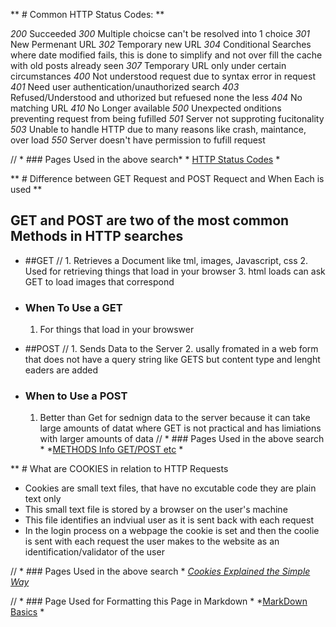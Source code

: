 ** # Common HTTP Status Codes: **

*200*	Succeeded
*300*	Multiple choicse can't be resolved into 1 choice
*301*   New Permenant URL
*302*	Temporary new URL
*304*	Conditional Searches where date modified fails, this is done to  			simplify and not over fill the cache with old posts already seen
*307*   Temporary URL only under certain circumstances
*400*	Not understood request due to syntax error in request
*401*	Need user authentication/unauthorized search
*403*	Refused/Understood and uthorized but refuesed none the less
*404*	No matching URL
*410*	No Longer available
*500*	Unexpected onditions preventing request from being fufilled
*501*	Server not supproting fucitonality
*503*	Unable to handle HTTP due to many reasons like crash, maintance, 
			over load
*550*	Server doesn't have permission to fufill request

// * ### Pages Used in the above search*
	* [HTTP Status Codes](https://www.smartlabsoftware.com/ref/http-status-codes.htm) *

** # Difference between GET Request and POST Requect and When Each is used **
## GET and POST are two of the most common Methods in HTTP searches
* ##GET
//	1. Retrieves a Document like tml, images, Javascript, css 
	2. Used for retrieving things that load in your browser 
	3. html loads can ask GET to load images that correspond

* ### When To Use a GET
	1. For things that load in your browswer

* ##POST 
// 1. Sends Data to the Server
	2. usally fromated in a web form  that does not have a query string like GETS but content type and lenght eaders are added

* ###  When to Use a POST
	1. Better than Get for sednign data to the server because it can take large amounts of datat where GET is not practical and has limiations with larger amounts of data
// * ### Pages Used in the above search *
	*[METHODS Info GET/POST etc](http://code.tutsplus.com/tutorials/http-headers-for-dummies--net-8039) *

** # What are COOKIES in relation to HTTP Requests
* Cookies are small text files, that have no excutable code they are plain text only
* This small text file is stored by a browser on the user's machine
* This file identifies an indviual user as it is sent back with each request
* In the login process on a webpage the cookie is set and then the coolie is sent with each request the user makes to the website as an identification/validator of the user

// * ### Pages Used in the above search *
	*[Cookies Explained the Simple Way](https://www.nczonline.net/blog/2009/05/05/http-cookies-explained/)*

// * ### Page Used for Formatting this Page in Markdown *
	*[MarkDown Basics](http://help.twitch.tv/customer/portal/articles/839490-markdown-basics) *


